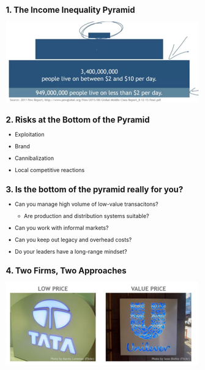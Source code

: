 ## 1. The Income Inequality Pyramid

<img src="Img/07_Serving_Consumers_in_Develping_Economies_1.jpg">

## 2. Risks at the Bottom of the Pyramid

- Exploitation

- Brand

- Cannibalization

- Local competitive reactions

## 3. Is the bottom of the pyramid really for you?

- Can you manage high volume of low-value transacitons?

    - Are production and distribution systems suitable?

- Can you work with informal markets?

- Can you keep out legacy and overhead costs?

- Do your leaders have a long-range mindset?

## 4. Two Firms, Two Approaches

<img src="Img/07_Serving_Consumers_in_Develping_Economies_2.jpg">

